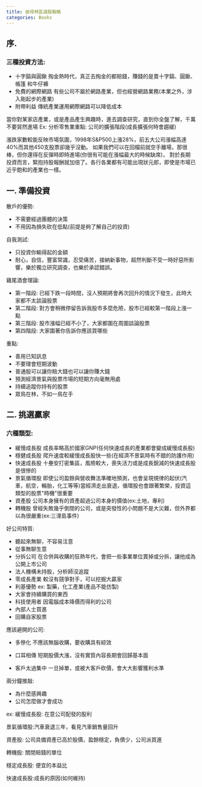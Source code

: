 ```yaml
---
title: 彼得林區選股戰略
categories: Books
---
```



## 序.

### 三種投資方法:
- 十字鎬與圓鍬
掏金熱時代，真正去掏金的都賠錢，賺錢的是賣十字鎬、圓鍬、帳篷
和牛仔褲
- 免費的網際網路
有些公司不屬於網路產業，但也經營網路業務(本業之外，涉入剛起步的產業)
- 附帶利益
傳統產業運用網際網路可以降低成本

當你對某家店產業，或是產品產生興趣時，進去調查研究，直到你全盤了解，千萬不要貿然進場
Ex:
分析零售業重點:
公司的擴張階段(成長擴張何時會趨緩)

漲跌家數較能反映市場氛圍，1998年S&P500上漲28%，前五大公司漲幅高達40%而其他450支股票卻幾乎沒動。
如果我們可以在回檔前就空手離場，那很棒，但你還得在反彈時即時進場(你很有可能在漲幅最大的時候缺席)，
對於長期投資而言，緊抱持股報酬就加倍了。各行各業都有可能出現狀元郎，即使是市場已近乎飽和的產業也一樣。


## 一. 準備投資

散戶的優勢:
- 不需要經過團體的決策
- 不用因為損失砍在低點(前提是夠了解自己的投資)

自我測試:
- 只投資你輸得起的金額
- 耐心，自信，豐富常識，忍受痛苦，接納新事物，超然判斷不受一時好惡所影響，樂於獨立研究調查，也樂於承認錯誤。

雞尾酒會理論:
- 第一階段: 已經下跌一段時間，沒人預期將會再次回升的情況下發生，此時大家都不太談論股票
- 第二階段: 對方會稍微停留告訴我股市多麼危險，股市已經較第一階段上漲一點
- 第三階段: 股市漲幅已經不小了，大家都圍在周圍談論股票
- 第四階段: 大家圍著你告訴你應該買哪些

重點:
- 善用已知訊息
- 不要理會短期波動
- 普通股可以讓你賠大錢也可以讓你賺大錢
- 預測經濟景氣與股票市場的短期方向毫無用處
- 持續追蹤你持有的股票
- 眾鳥在林，不如一鳥在手

## 二. 挑選贏家

### 六種類型:

- 緩慢成長股
  成長率略高於國家GNP(任何快速成長的產業都會變成緩慢成長股)
- 穩健成長股
  爬升速度較緩慢成長股快一些(在經濟不景氣時有不錯的防護作用)
- 快速成長股
  十壘安打密集區，風險較大，喪失活力或是成長銳減的快速成長股是很慘的
- 景氣循環股
  即使公司盈餘與營收舞法準確地預測，也會呈現規律的起伏(汽車，航空，輪胎，化工等等)當經濟走出衰退，循環股也會跟著繁榮，投資這類型的股票"時機"很重要
- 資產股
  公司本身擁有的資產超過公司本身的價值(ex:土地，專利)
- 轉機股
  曾經失敗幾乎倒閉的公司，或是突發性的小問題不是大災難，但外界都以為很嚴重(ex:三浬島事件)

好公司特質:

- 聽起來無聊，不容易注意
- 從事無聊生意
- 分拆公司
  在合併與收購的狂熱年代，會把一些事業單位賣掉或分拆，讓他成為公開上市公司
- 法人機構未持股，分析師沒追蹤
- 零成長產業
  較沒有競爭對手，可以挖掘大贏家
- 利基優勢
  ex: 製藥，化工產業(產品不能仿製)
- 大家會持續購買的東西
- 科技使用者
  因電腦成本降價而得利的公司
- 內部人士買進
- 回購自家股票

應該避開的公司:

- 多慘化
  不應該無腦收購，要收購具有綜效

- 口耳相傳
  短期股價大漲，沒有實質內容長期會回歸基本面

- 客戶太過集中
  一旦掉單，或被大客戶砍價，會大大影響獲利水準


兩分鐘推敲:
- 為什麼感興趣
- 公司怎麼做才會成功

ex:
緩慢成長股: 在意公司配發的股利

景氣循環股:汽車衰退三年，看見汽車銷售量回升

資產股: 公司具備資產已高於股價，盈餘穩定，負債少，公司派買進

轉機股: 關閉賠錢的單位

穩定成長股: 便宜的本益比

快速成長股:成長的原因(如何維持)






  